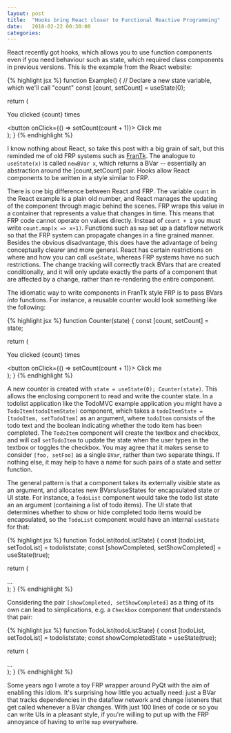 ```yaml
---
layout: post
title:  "Hooks bring React closer to Functional Reactive Programming"
date:   2018-02-22 00:30:00
categories: 
---
```


React recently got hooks, which allows you to use function components even if you need behaviour such as state, which required class components in previous versions. This is the example from the React website:

{% highlight jsx %}
function Example() {
  // Declare a new state variable, which we'll call "count"
  const [count, setCount] = useState(0);

  return (
    <div>
      <p>You clicked {count} times</p>
      <button onClick={() => setCount(count + 1)}>
        Click me
      </button>
    </div>
  );
}
{% endhighlight %}

I know nothing about React, so take this post with a big grain of salt, but this reminded me of old FRP systems such as [FranTk](http://citeseerx.ist.psu.edu/viewdoc/download?doi=10.1.1.25.8446&rep=rep1&type=pdf). The analogue to `useState(x)` is called `newBVar x`, which returns a BVar -- essentially an abstraction around the [count,setCount] pair. Hooks allow React components to be written in a style similar to FRP.

There is one big difference between React and FRP. The variable `count` in the React example is a plain old number, and React manages the updating of the component through magic behind the scenes. FRP wraps this value in a container that represents a value that changes in time. This means that FRP code cannot operate on values directly. Instead of `count + 1` you must write `count.map(x => x+1)`. Functions such as `map` set up a dataflow network so that the FRP system can propagate changes in a fine grained manner. Besides the obvious disadvantage, this does have the advantage of being conceptually clearer and more general. React has certain restrictions on where and how you can call `useState`, whereas FRP systems have no such restrictions. The change tracking will correctly track BVars that are created conditionally, and it will only update exactly the parts of a component that are affected by a change, rather than re-rendering the entire component.

The idiomatic way to write components in FranTk style FRP is to pass BVars *into* functions. For instance, a reusable counter would look something like the following:

{% highlight jsx %}
function Counter(state) {
  const [count, setCount] = state;

  return (
    <div>
      <p>You clicked {count} times</p>
      <button onClick={() => setCount(count + 1)}>
        Click me
      </button>
    </div>
  );
}
{% endhighlight %}

A new counter is created with `state = useState(0); Counter(state)`. This allows the enclosing component to read and write the counter state. In a todolist application like the TodoMVC example application you might have a `TodoItem(todoItemState)` component, which takes a `todoItemState = [todoItem, setTodoItem]` as an argument, where `todoItem` consists of the todo text and the boolean indicating whether the todo item has been completed. The `TodoItem` component will create the textbox and checkbox, and will call `setTodoItem` to update the state when the user types in the textbox or toggles the checkbox. You may agree that it makes sense to consider `[foo, setFoo]` as a single `BVar`, rather than two separate things. If nothing else, it may help to have a name for such pairs of a state and setter function.

The general pattern is that a component takes its externally visible state as an argument, and allocates new BVars/useStates for encapsulated state or UI state. For instance, a `TodoList` component would take the todo list state an an argument (containing a list of todo items). The UI state that determines whether to show or hide completed todo items would be encapsulated, so the `TodoList` component would have an internal `useState` for that:

{% highlight jsx %}
function TodoList(todoListState) {
  const [todoList, setTodoList] = todoliststate;
  const [showCompleted, setShowCompleted] = useState(true);

  return (
    <div>
      ...
      <Checkbox value={showCompleted} onchange={setShowCompleted}>
    </div>
  );
}
{% endhighlight %}

Considering the pair `[showCompleted, setShowCompleted]` as a thing of its own can lead to simplications, e.g. a `Checkbox` component that understands that pair:

{% highlight jsx %}
function TodoList(todoListState) {
  const [todoList, setTodoList] = todoliststate;
  const showCompletedState = useState(true);

  return (
    <div>
      ...
      <Checkbox state={showCompletedState} />
    </div>
  );
}
{% endhighlight %}

Some years ago I wrote a toy FRP wrapper around PyQt with the aim of enabling this idiom. It's surprising how little you actually need: just a BVar that tracks dependencies in the dataflow network and change listeners that get called whenever a BVar changes. With just 100 lines of code or so you can write UIs in a pleasant style, if you're willing to put up with the FRP annoyance of having to write `map` everywhere.